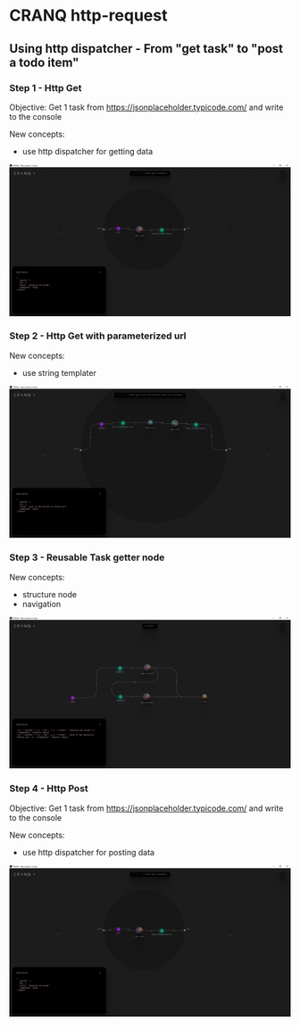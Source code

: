 # CRANQ http-request

## Using http dispatcher - From "get task" to "post a todo item"

### Step 1 - Http Get

Objective: Get 1 task from https://jsonplaceholder.typicode.com/ and write to the console

New concepts:

- use http dispatcher for getting data

!["Http get app in Cranq"](./http_request_1.png)

### Step 2 - Http Get with parameterized url

New concepts:

- use string templater

!["Http get with parameterized url app in Cranq"](./http_request_2.png)

### Step 3 - Reusable Task getter node

New concepts:

- structure node
- navigation

!["Reusable Task getter node"](./http_request_3.png)

### Step 4 - Http Post

Objective: Get 1 task from https://jsonplaceholder.typicode.com/ and write to the console

New concepts:

- use http dispatcher for posting data

!["Http get app in Cranq"](./http_request_1.png)

